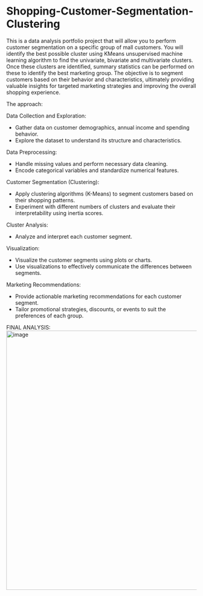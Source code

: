 # Shopping-Customer-Segmentation-Clustering
This is a data analysis portfolio project that will allow you to perform customer segmentation on a specific group of mall customers. You will identify the best possible cluster using KMeans unsupervised machine learning algorithm to find the univariate, bivariate and multivariate clusters.  Once these clusters are identified, summary statistics can be performed on these to identify the best marketing group. The objective is to segment customers based on their behavior and characteristics, ultimately providing valuable insights for targeted marketing strategies and improving the overall shopping experience. 

The approach:

Data Collection and Exploration:
- Gather data on customer demographics, annual income and spending behavior.
- Explore the dataset to understand its structure and characteristics.

Data Preprocessing:
- Handle missing values and perform necessary data cleaning.
- Encode categorical variables and standardize numerical features.

Customer Segmentation (Clustering):
- Apply clustering algorithms (K-Means) to segment customers based on their shopping patterns.
- Experiment with different numbers of clusters and evaluate their interpretability using inertia scores.

Cluster Analysis:
- Analyze and interpret each customer segment.

Visualization:
- Visualize the customer segments using plots or charts.
- Use visualizations to effectively communicate the differences between segments.

Marketing Recommendations:
- Provide actionable marketing recommendations for each customer segment.
- Tailor promotional strategies, discounts, or events to suit the preferences of each group.

FINAL ANALYSIS:
<img width="685" alt="image" src="https://github.com/suhanimht/Python-Customer-Segmentation-Clustering/assets/145546210/47500f20-c4c0-4f05-8dac-092560da9a25">
